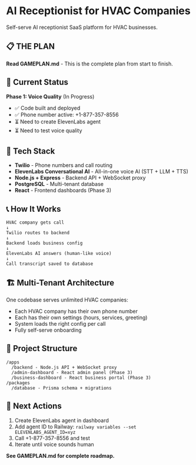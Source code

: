 # AI Receptionist for HVAC Companies

Self-serve AI receptionist SaaS platform for HVAC businesses.

## 📋 THE PLAN

**Read GAMEPLAN.md** - This is the complete plan from start to finish.

## 🚀 Current Status

**Phase 1: Voice Quality** (In Progress)

- ✅ Code built and deployed
- ✅ Phone number active: +1-877-357-8556
- ⏳ Need to create ElevenLabs agent
- ⏳ Need to test voice quality

## 🔧 Tech Stack

- **Twilio** - Phone numbers and call routing
- **ElevenLabs Conversational AI** - All-in-one voice AI (STT + LLM + TTS)
- **Node.js + Express** - Backend API + WebSocket proxy
- **PostgreSQL** - Multi-tenant database
- **React** - Frontend dashboards (Phase 3)

## 📞 How It Works

```
HVAC company gets call
↓
Twilio routes to backend
↓
Backend loads business config
↓
ElevenLabs AI answers (human-like voice)
↓
Call transcript saved to database
```

## 🏗️ Multi-Tenant Architecture

One codebase serves unlimited HVAC companies:
- Each HVAC company has their own phone number
- Each has their own settings (hours, services, greeting)
- System loads the right config per call
- Fully self-serve onboarding

## 📁 Project Structure

```
/apps
  /backend - Node.js API + WebSocket proxy
  /admin-dashboard - React admin panel (Phase 3)
  /business-dashboard - React business portal (Phase 3)
/packages
  /database - Prisma schema + migrations
```

## 🎯 Next Actions

1. Create ElevenLabs agent in dashboard
2. Add agent ID to Railway: `railway variables --set ELEVENLABS_AGENT_ID=xyz`
3. Call +1-877-357-8556 and test
4. Iterate until voice sounds human

**See GAMEPLAN.md for complete roadmap.**

